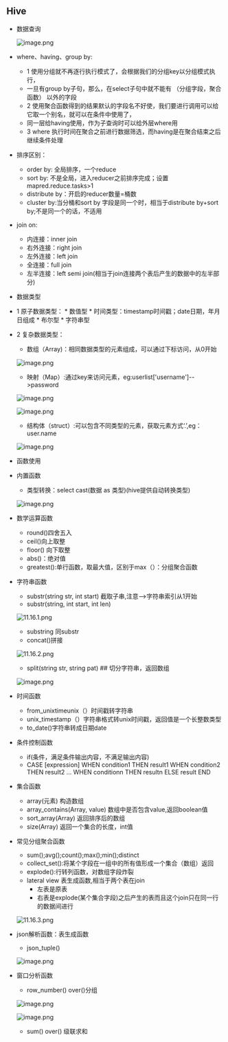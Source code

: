 
## Hive

* 数据查询
    
    ![image.png](https://upload-images.jianshu.io/upload_images/14466577-afbb6b13348402b1.png?imageMogr2/auto-orient/strip%7CimageView2/2/w/1240)
    
* where、having、group by:
    *  1 使用分组就不再逐行执行模式了，会根据我们的分组key以分组模式执行，
    *  一旦有group by子句，那么，在select子句中就不能有 （分组字段，聚合函数） 以外的字段
    *  2 使用聚合函数得到的结果默认的字段名不好使，我们要进行调用可以给它取一个别名，就可以在条件中使用了，
    *  同一层给having使用，作为子查询时可以给外层where用
    *  3 where 执行时间在聚合之前进行数据筛选，而having是在聚合结束之后继续条件处理
* 排序区别：
    * order by: 全局排序，一个reduce
    * sort  by: 不是全局，进入reducer之前排序完成；设置mapred.reduce.tasks>1
    *  distribute by：开启的reducer数量=桶数
    *  cluster by:当分桶和sort by 字段是同一个时，相当于distribute by+sort  by;不是同一个的话，不适用
* join  on:
    *  内连接：inner join
    *  右外连接：right join
    *  左外连接：left join
    *  全连接：full join
    *  左半连接：left semi join(相当于join连接两个表后产生的数据中的左半部分)
* 数据类型
*  1 原子数据类型：
        *  数值型
        *  时间类型：timestamp时间戳；date日期，年月日组成
        *  布尔型
        *  字符串型
*  2 复杂数据类型：
      *  数组（Array)：相同数据类型的元素组成，可以通过下标访问，从0开始
      
      ![image.png](https://upload-images.jianshu.io/upload_images/14466577-12750899cf0b654f.png?imageMogr2/auto-orient/strip%7CimageView2/2/w/1240)
       
      *  映射（Map）:通过key来访问元素，eg:userlist['username']-->password

      ![image.png](https://upload-images.jianshu.io/upload_images/14466577-912fcc4414cb51a0.png?imageMogr2/auto-orient/strip%7CimageView2/2/w/1240)

      ![image.png](https://upload-images.jianshu.io/upload_images/14466577-3c3013a30344a6c9.png?imageMogr2/auto-orient/strip%7CimageView2/2/w/1240) 

      *  结构体（struct）:可以包含不同类型的元素，获取元素方式‘.’,eg：user.name
      
      ![image.png](https://upload-images.jianshu.io/upload_images/14466577-d99530bca12097fd.png?imageMogr2/auto-orient/strip%7CimageView2/2/w/1240)
* 函数使用
* 内置函数
    * 类型转换：select cast(数据 as 类型)(hive提供自动转换类型)

    ![image.png](https://upload-images.jianshu.io/upload_images/14466577-355a86938e038192.png?imageMogr2/auto-orient/strip%7CimageView2/2/w/1240)

* 数学运算函数
    * round()四舍五入 
    * ceil()向上取整
    * floor() 向下取整
    * abs()：绝对值
    * greatest():单行函数，取最大值，区别于max（）：分组聚合函数
* 字符串函数
    * substr(string str, int start)   截取子串,注意-->字符串索引从1开始
    * substr(string, int start, int len)
   
     ![11.16.1.png](https://upload-images.jianshu.io/upload_images/14466577-aa6d02fe8b9d94e3.png?imageMogr2/auto-orient/strip%7CimageView2/2/w/1240)
    
    * substring 同substr
    * concat()拼接
       
     ![11.16.2.png](https://upload-images.jianshu.io/upload_images/14466577-e9003a5220c41c91.png?imageMogr2/auto-orient/strip%7CimageView2/2/w/1240)
 
    * split(string str, string pat)  ## 切分字符串，返回数组
    
    ![image.png](https://upload-images.jianshu.io/upload_images/14466577-702756fe976f974b.png?imageMogr2/auto-orient/strip%7CimageView2/2/w/1240)
    
*  时间函数  
    * from_unixtimeunix（）时间戳转字符串
    * unix_timestamp（）字符串格式转unix时间戳，返回值是一个长整数类型
    * to_date()字符串转成日期date
* 条件控制函数
    * if(条件，满足条件输出内容，不满足输出内容)
    * CASE [expression]
       WHEN condition1 THEN result1
       WHEN condition2 THEN result2
       ...
       WHEN conditionn THEN resultn
       ELSE result
       END
* 集合函数
    * array(元素) 构造数组
    * array_contains(Array<T>, value)  数组中是否包含value,返回boolean值
    * sort_array(Array<T>) 返回排序后的数组
    * size(Array<T>)  返回一个集合的长度，int值
 * 常见分组聚合函数
    * sum();avg();count();max();min();distinct
    * collect_set():将某个字段在一组中的所有值形成一个集合（数组）返回
    * explode():行转列函数，对数组字段炸裂
    * lateral view 表生成函数,相当于两个表在join
        * 左表是原表
        * 右表是explode(某个集合字段)之后产生的表而且这个join只在同一行的数据间进行
   
    ![11.16.3.png](https://upload-images.jianshu.io/upload_images/14466577-f570384bf5a4824a.png?imageMogr2/auto-orient/strip%7CimageView2/2/w/1240)
    
* json解析函数：表生成函数
    * json_tuple()
    
    ![image.png](https://upload-images.jianshu.io/upload_images/14466577-ad2200e607fa0a66.png?imageMogr2/auto-orient/strip%7CimageView2/2/w/1240)

* 窗口分析函数
    * row_number() over()分组
    
    ![image.png](https://upload-images.jianshu.io/upload_images/14466577-0c5421213348c18d.png?imageMogr2/auto-orient/strip%7CimageView2/2/w/1240)
    
    ![image.png](https://upload-images.jianshu.io/upload_images/14466577-2f1095517ab9d7e3.png?imageMogr2/auto-orient/strip%7CimageView2/2/w/1240)
    
    *  sum() over() 级联求和
